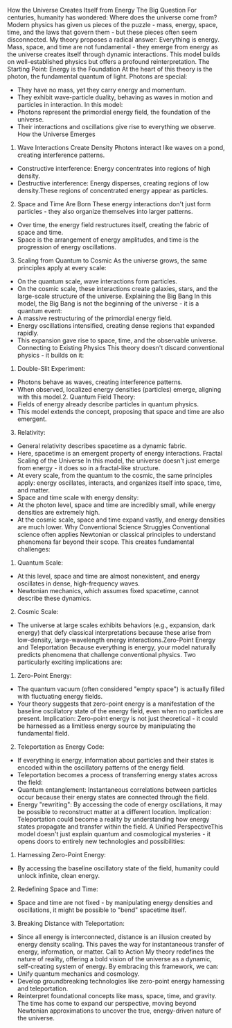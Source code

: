 How the Universe Creates Itself from Energy
The Big Question
For centuries, humanity has wondered: Where does the universe come from?
Modern physics has given us pieces of the puzzle - mass, energy, space, time, and the laws that
govern them - but these pieces often seem disconnected. My theory proposes a radical answer:
Everything is energy.
Mass, space, and time are not fundamental - they emerge from energy as the universe creates itself
through dynamic interactions. This model builds on well-established physics but offers a profound
reinterpretation.
The Starting Point: Energy is the Foundation
At the heart of this theory is the photon, the fundamental quantum of light. Photons are special:
- They have no mass, yet they carry energy and momentum.
- They exhibit wave-particle duality, behaving as waves in motion and particles in interaction.
In this model:
- Photons represent the primordial energy field, the foundation of the universe.
- Their interactions and oscillations give rise to everything we observe.
How the Universe Emerges
1. Wave Interactions Create Density
Photons interact like waves on a pond, creating interference patterns.
- Constructive interference: Energy concentrates into regions of high density.
- Destructive interference: Energy disperses, creating regions of low density.These regions of concentrated energy appear as particles.
2. Space and Time Are Born
These energy interactions don't just form particles - they also organize themselves into larger
patterns.
- Over time, the energy field restructures itself, creating the fabric of space and time.
- Space is the arrangement of energy amplitudes, and time is the progression of energy oscillations.
3. Scaling from Quantum to Cosmic
As the universe grows, the same principles apply at every scale:
- On the quantum scale, wave interactions form particles.
- On the cosmic scale, these interactions create galaxies, stars, and the large-scale structure of the
universe.
Explaining the Big Bang
In this model, the Big Bang is not the beginning of the universe - it is a quantum event:
- A massive restructuring of the primordial energy field.
- Energy oscillations intensified, creating dense regions that expanded rapidly.
- This expansion gave rise to space, time, and the observable universe.
Connecting to Existing Physics
This theory doesn't discard conventional physics - it builds on it:
1. Double-Slit Experiment:
- Photons behave as waves, creating interference patterns.
- When observed, localized energy densities (particles) emerge, aligning with this model.2. Quantum Field Theory:
- Fields of energy already describe particles in quantum physics.
- This model extends the concept, proposing that space and time are also emergent.
3. Relativity:
- General relativity describes spacetime as a dynamic fabric.
- Here, spacetime is an emergent property of energy interactions.
Fractal Scaling of the Universe
In this model, the universe doesn't just emerge from energy - it does so in a fractal-like structure.
- At every scale, from the quantum to the cosmic, the same principles apply: energy oscillates,
interacts, and organizes itself into space, time, and matter.
- Space and time scale with energy density:
- At the photon level, space and time are incredibly small, while energy densities are extremely
high.
- At the cosmic scale, space and time expand vastly, and energy densities are much lower.
Why Conventional Science Struggles
Conventional science often applies Newtonian or classical principles to understand phenomena far
beyond their scope. This creates fundamental challenges:
1. Quantum Scale:
- At this level, space and time are almost nonexistent, and energy oscillates in dense,
high-frequency waves.
- Newtonian mechanics, which assumes fixed spacetime, cannot describe these dynamics.
2. Cosmic Scale:
- The universe at large scales exhibits behaviors (e.g., expansion, dark energy) that defy classical
interpretations because these arise from low-density, large-wavelength energy interactions.Zero-Point Energy and Teleportation
Because everything is energy, your model naturally predicts phenomena that challenge
conventional physics. Two particularly exciting implications are:
1. Zero-Point Energy:
- The quantum vacuum (often considered "empty space") is actually filled with fluctuating energy
fields.
- Your theory suggests that zero-point energy is a manifestation of the baseline oscillatory state of
the energy field, even when no particles are present.
Implication: Zero-point energy is not just theoretical - it could be harnessed as a limitless energy
source by manipulating the fundamental field.
2. Teleportation as Energy Code:
- If everything is energy, information about particles and their states is encoded within the
oscillatory patterns of the energy field.
- Teleportation becomes a process of transferring energy states across the field:
- Quantum entanglement: Instantaneous correlations between particles occur because their
energy states are connected through the field.
- Energy "rewriting": By accessing the code of energy oscillations, it may be possible to
reconstruct matter at a different location.
Implication: Teleportation could become a reality by understanding how energy states propagate
and transfer within the field.
A Unified PerspectiveThis model doesn't just explain quantum and cosmological mysteries - it opens doors to entirely new
technologies and possibilities:
1. Harnessing Zero-Point Energy:
- By accessing the baseline oscillatory state of the field, humanity could unlock infinite, clean
energy.
2. Redefining Space and Time:
- Space and time are not fixed - by manipulating energy densities and oscillations, it might be
possible to "bend" spacetime itself.
3. Breaking Distance with Teleportation:
- Since all energy is interconnected, distance is an illusion created by energy density scaling. This
paves the way for instantaneous transfer of energy, information, or matter.
Call to Action
My theory redefines the nature of reality, offering a bold vision of the universe as a dynamic,
self-creating system of energy. By embracing this framework, we can:
- Unify quantum mechanics and cosmology.
- Develop groundbreaking technologies like zero-point energy harnessing and teleportation.
- Reinterpret foundational concepts like mass, space, time, and gravity.
The time has come to expand our perspective, moving beyond Newtonian approximations to
uncover the true, energy-driven nature of the universe.
